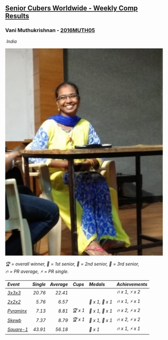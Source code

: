 <style>table {white-space: nowrap;}</style>
<link rel="stylesheet" type="text/css" href="/scw-comp/css/flags.css" />

## [Senior Cubers Worldwide - Weekly Comp Results](/scw-comp/results/)
### Vani Muthukrishnan - [2016MUTH05](https://www.worldcubeassociation.org/persons/2016MUTH05)

<i class="flag flag-IN" />&nbsp;India

![Vani Muthukrishnan](1551279182.jpg)

<span style="white-space: nowrap;">🏆 = overall winner</span>, <span style="white-space: nowrap;">🥇 = 1st senior</span>, <span style="white-space: nowrap;">🥈 = 2nd senior</span>, <span style="white-space: nowrap;">🥉 = 3rd senior</span>, <span style="white-space: nowrap;">🔥 = PR average</span>, <span style="white-space: nowrap;">⚡ = PR single</span>.

| Event | Single | Average | Cups | Medals | Achievements|
| :-- | --: | --: | :--: | :-- | :-- |
| [3x3x3](333.md) | 20.76 | 22.41 |  |  | 🔥 x 1, ⚡ x 2 |
| [2x2x2](222.md) | 5.76 | 6.57 |  | 🥈 x 1, 🥉 x 1 | 🔥 x 1, ⚡ x 1 |
| [Pyraminx](pyram.md) | 7.13 | 8.81 | 🏆 x 1 | 🥇 x 1, 🥈 x 1 | 🔥 x 2, ⚡ x 2 |
| [Skewb](skewb.md) | 7.37 | 8.79 | 🏆 x 1 | 🥇 x 1, 🥈 x 1 | 🔥 x 2, ⚡ x 2 |
| [Square-1](sq1.md) | 43.91 | 56.18 |  | 🥉 x 1 | 🔥 x 1, ⚡ x 1 |

<!-- Global site tag (gtag.js) - Google Analytics -->
<script async src="https://www.googletagmanager.com/gtag/js?id=UA-86348435-3"></script>
<script>window.dataLayer = window.dataLayer || []; function gtag() {dataLayer.push(arguments);} gtag('js', new Date()); gtag('config', 'UA-86348435-3');</script>
